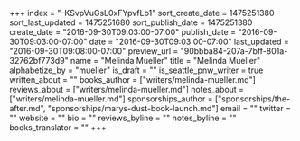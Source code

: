 +++
index = "-KSvpVuGsL0xFYpvfLb1"
sort_create_date = 1475251380
sort_last_updated = 1475251680
sort_publish_date = 1475251380
create_date = "2016-09-30T09:03:00-07:00"
publish_date = "2016-09-30T09:03:00-07:00"
date = "2016-09-30T09:03:00-07:00"
last_updated = "2016-09-30T09:08:00-07:00"
preview_url = "90bbba84-207a-7bff-801a-32762bf773d9"
name = "Melinda Mueller"
title = "Melinda Mueller"
alphabetize_by = "mueller"
is_draft = ""
is_seattle_pnw_writer = true
written_about = ""
books_author = ["writers/melinda-mueller.md"]
reviews_about = ["writers/melinda-mueller.md"]
notes_about = ["writers/melinda-mueller.md"]
sponsorships_author = ["sponsorships/the-after.md", "sponsorships/marys-dust-book-launch.md"]
email = ""
twitter = ""
website = ""
bio = ""
reviews_byline = ""
notes_byline = ""
books_translator = ""
+++
